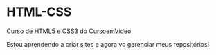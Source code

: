# HTML-CSS
Curso de HTML5 e CSS3 do CursoemVídeo

Estou aprendendo a criar sites e agora vo gerenciar meus repositórios!